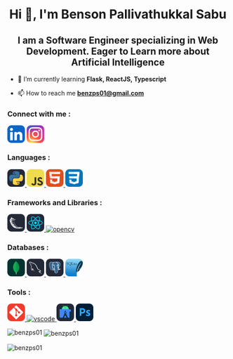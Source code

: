 <h1 align="center">Hi 👋, I'm Benson Pallivathukkal Sabu</h1>
<h2 align="center">I am a Software Engineer specializing in Web Development. Eager to Learn more about Artificial Intelligence</h2>

- 🌱 I’m currently learning **Flask, ReactJS, Typescript**

- 📫 How to reach me **benzps01@gmail.com**

<h3 align="left">Connect with me :</h3>
<p align="left">
<a href="https://linkedin.com/in/benzps01" target="blank"><img align="center" src="https://github.com/tandpfun/skill-icons/blob/main/icons/LinkedIn.svg" alt="benzps01" height="40" width="40" /></a>
<a href="https://instagram.com/benzps01" target="blank"><img align="center" src="https://github.com/tandpfun/skill-icons/blob/main/icons/Instagram.svg" alt="benzps01" height="40" width="40" /></a>
</p>

<h3 align="left">Languages : </h3>
<p align="left"> 
  <a href="https://www.python.org" target="_blank" rel="noreferrer"> <img src="https://github.com/tandpfun/skill-icons/blob/main/icons/Python-Dark.svg" alt="python" width="40" height="40"/> </a> 
  <a href="https://developer.mozilla.org/en-US/docs/Web/JavaScript" target="_blank" rel="noreferrer"> <img src="https://github.com/tandpfun/skill-icons/blob/main/icons/JavaScript.svg" alt="javascript" width="40" height="40"/> </a> 
  <a href="https://www.w3.org/html/" target="_blank" rel="noreferrer"> <img src="https://github.com/tandpfun/skill-icons/blob/main/icons/HTML.svg" alt="html5" width="40" height="40"/> </a> 
  <a href="https://www.w3schools.com/css/" target="_blank" rel="noreferrer"> <img src="https://github.com/tandpfun/skill-icons/blob/main/icons/CSS.svg" alt="css3" width="40" height="40"/> </a>
  
<h3 align="left">Frameworks and Libraries : </h3>
  <a href="https://flask.palletsprojects.com/" target="_blank" rel="noreferrer"> <img src="https://github.com/tandpfun/skill-icons/blob/main/icons/Flask-Dark.svg" alt="flask" width="40" height="40"/> </a> 
  <a href="https://reactjs.org/" target="_blank" rel="noreferrer"> <img src="https://github.com/tandpfun/skill-icons/blob/main/icons/React-Dark.svg" alt="react" width="40" height="40"/> </a>
  <a href="https://opencv.org/" target="_blank" rel="noreferrer"> <img src="https://i.stack.imgur.com/RtNrs.png" alt="opencv" width="40" height="40"/> </a>
  
<h3 align="left">Databases : </h3>
  <a href="https://www.mongodb.com/" target="_blank" rel="noreferrer"> <img src="https://github.com/tandpfun/skill-icons/blob/main/icons/MongoDB.svg" alt="mongodb" width="40" height="40"/> </a> 
  <a href="https://www.mysql.com/" target="_blank" rel="noreferrer"> <img src="https://github.com/tandpfun/skill-icons/blob/main/icons/MySQL-Dark.svg" alt="mysql" width="40" height="40"/> </a>
  <a href="https://www.postgresql.org" target="_blank" rel="noreferrer"> <img src="https://github.com/tandpfun/skill-icons/blob/main/icons/PostgreSQL-Dark.svg" alt="postgresql" width="40" height="40"/> </a>
  <a href="https://www.sqlite.org/" target="_blank" rel="noreferrer"> <img src="https://github.com/tandpfun/skill-icons/blob/main/icons/SQLite.svg" alt="sqlite" width="40" height="40"/> </a>
  
<h3 align="left">Tools : </h3>
  <a href="https://git-scm.com/" target="_blank" rel="noreferrer"> <img src="https://github.com/tandpfun/skill-icons/blob/main/icons/Git.svg" alt="git" width="40" height="40"/> </a>
  <a href="https://code.visualstudio.com/" target="_blank" rel="noreferrer"> <img src="https://raw.githubusercontent.com/dhanishgajjar/vscode-icons/master/png/default_insider_dark.png" alt="vscode" width="40" height="40"/> </a>
  <a href="https://developer.android.com" target="_blank" rel="noreferrer"> <img src="https://github.com/tandpfun/skill-icons/blob/main/icons/AndroidStudio-Dark.svg" alt="android" width="40" height="40"/> </a>
  <a href="https://www.photoshop.com/en" target="_blank" rel="noreferrer"> <img src="https://github.com/tandpfun/skill-icons/blob/main/icons/Photoshop.svg" alt="photoshop" width="40" height="40"/> </a> 
</p>

<p><img align="left" src="https://github-readme-stats-benzps01.vercel.app//api/top-langs?username=benzps01&show_icons=true&locale=en&theme=cobalt2" alt="benzps01" /></p>

<p>&nbsp;<img align="center" src="https://github-readme-stats-benzps01.vercel.app//api?username=benzps01&show_icons=true&hide=contribs,prs&cache_seconds=86400&theme=cobalt2" alt="benzps01" /></p>

<p><img align="center" src="https://github-readme-streak-stats.herokuapp.com/?user=benzps01&theme=cobalt2&type=png&" alt="benzps01" /></p>
